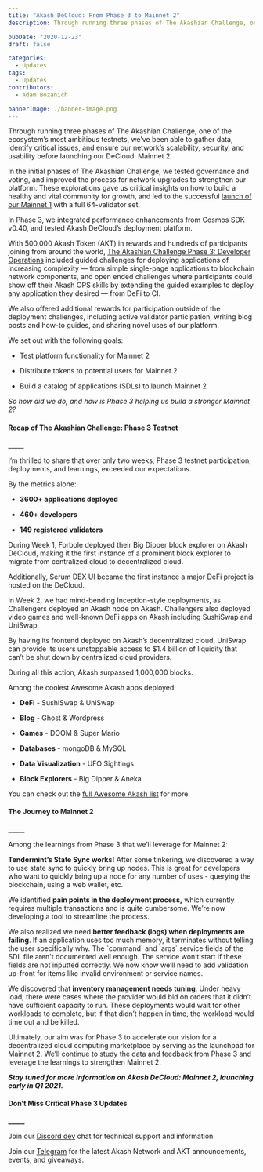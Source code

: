 ```yaml
---
title: "Akash DeCloud: From Phase 3 to Mainnet 2"
description: Through running three phases of The Akashian Challenge, one of the ecosystem’s most ambitious testnets, we’ve been able to gather data, identify critical issues, and ensure our network’s scalability, security, and usability before launching our DeCloud Mainnet 2.

pubDate: "2020-12-23"
draft: false

categories:
  - Updates
tags:
  - Updates
contributors:
  - Adam Bozanich

bannerImage: ./banner-image.png
---
```


Through running three phases of The Akashian Challenge, one of the ecosystem’s most ambitious testnets, we’ve been able to gather data, identify critical issues, and ensure our network’s scalability, security, and usability before launching our DeCloud: Mainnet 2.

In the initial phases of The Akashian Challenge, we tested governance and voting, and improved the process for network upgrades to strengthen our platform. These explorations gave us critical insights on how to build a healthy and vital community for growth, and led to the successful [launch of our Mainnet 1](https://akash.network/blog/announcing-akash-mainnet-live-and-bitmax-ieo/) with a full 64-validator set.

In Phase 3, we integrated performance enhancements from Cosmos SDK v0.40, and tested Akash DeCloud’s deployment platform.

With 500,000 Akash Token (AKT) in rewards and hundreds of participants joining from around the world, [The Akashian Challenge Phase 3: Developer Operations](https://akash.network/blog/the-akashian-challenge-phase-3-rewards-overview/) included guided challenges for deploying applications of increasing complexity — from simple single-page applications to blockchain network components, and open ended challenges where participants could show off their Akash OPS skills by extending the guided examples to deploy any application they desired — from DeFi to CI.

We also offered additional rewards for participation outside of the deployment challenges, including active validator participation, writing blog posts and how-to guides, and sharing novel uses of our platform.

We set out with the following goals:

- Test platform functionality for Mainnet 2

- Distribute tokens to potential users for Mainnet 2

- Build a catalog of applications (SDLs) to launch Mainnet 2

_So how did we do, and how is Phase 3 helping us build a stronger Mainnet 2?_

#### **Recap of The Akashian Challenge: Phase 3 Testnet**

\_\_\_\_\_

I’m thrilled to share that over only two weeks, Phase 3 testnet participation, deployments, and learnings, exceeded our expectations.

By the metrics alone:

- **3600+ applications deployed**

- **460+ developers**

- **149 registered validators**

During Week 1, Forbole deployed their Big Dipper block explorer on Akash DeCloud, making it the first instance of a prominent block explorer to migrate from centralized cloud to decentralized cloud.

Additionally, Serum DEX UI became the first instance a major DeFi project is hosted on the DeCloud.

In Week 2, we had mind-bending Inception-style deployments, as Challengers deployed an Akash node on Akash. Challengers also deployed video games and well-known DeFi apps on Akash including SushiSwap and UniSwap.

By having its frontend deployed on Akash’s decentralized cloud, UniSwap can provide its users unstoppable access to $1.4 billion of liquidity that can’t be shut down by centralized cloud providers.

During all this action, Akash surpassed 1,000,000 blocks.

Among the coolest Awesome Akash apps deployed:

- **DeFi** - SushiSwap & UniSwap

- **Blog** - Ghost & Wordpress

- **Games** - DOOM & Super Mario

- **Databases** - mongoDB & MySQL

- **Data Visualization** - UFO Sightings

- **Block Explorers** - Big Dipper & Aneka

You can check out the [full Awesome Akash list](https://github.com/ovrclk/awesome-akash) for more.

#### **The Journey to Mainnet 2**

**\_\_\_\_\_**

Among the learnings from Phase 3 that we’ll leverage for Mainnet 2:

**Tendermint’s State Sync works!** After some tinkering, we discovered a way to use state sync to quickly bring up nodes. This is great for developers who want to quickly bring up a node for any number of uses - querying the blockchain, using a web wallet, etc.

We identified **pain points in the deployment process,** which currently requires multiple transactions and is quite cumbersome. We’re now developing a tool to streamline the process.

We also realized we need **better feedback (logs) when deployments are failing**. If an application uses too much memory, it terminates without telling the user specifically why. The \`command\` and \`args\` service fields of the SDL file aren't documented well enough. The service won’t start if these fields are not inputted correctly. We now know we’ll need to add validation up-front for items like invalid environment or service names.

We discovered that **inventory management needs tuning**. Under heavy load, there were cases where the provider would bid on orders that it didn’t have sufficient capacity to run. These deployments would wait for other workloads to complete, but if that didn’t happen in time, the workload would time out and be killed.

Ultimately, our aim was for Phase 3 to accelerate our vision for a decentralized cloud computing marketplace by serving as the launchpad for Mainnet 2. We’ll continue to study the data and feedback from Phase 3 and leverage the learnings to strengthen Mainnet 2.

_**Stay tuned for more information on Akash DeCloud: Mainnet 2, launching early in Q1 2021.**_

#### **Don’t Miss Critical Phase 3 Updates**

**\_\_\_\_\_**

Join our [Discord dev](https://discord.akash.network/) chat for technical support and information.

Join our [Telegram](https://t.me/AkashNW) for the latest Akash Network and AKT announcements, events, and giveaways.
